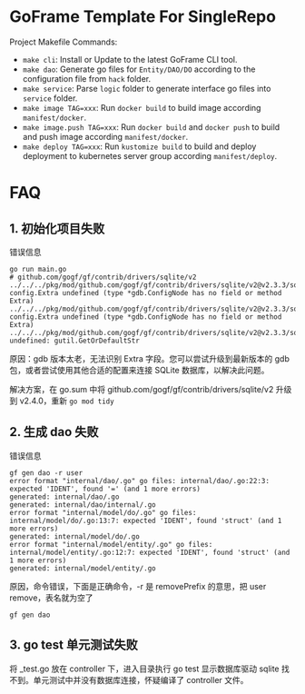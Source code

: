 # GoFrame Template For SingleRepo

Project Makefile Commands: 
- `make cli`: Install or Update to the latest GoFrame CLI tool.
- `make dao`: Generate go files for `Entity/DAO/DO` according to the configuration file from `hack` folder.
- `make service`: Parse `logic` folder to generate interface go files into `service` folder.
- `make image TAG=xxx`: Run `docker build` to build image according `manifest/docker`.
- `make image.push TAG=xxx`: Run `docker build` and `docker push` to build and push image according `manifest/docker`.
- `make deploy TAG=xxx`: Run `kustomize build` to build and deploy deployment to kubernetes server group according `manifest/deploy`.


# FAQ
## 1. 初始化项目失败

错误信息
```
go run main.go
# github.com/gogf/gf/contrib/drivers/sqlite/v2
../../../pkg/mod/github.com/gogf/gf/contrib/drivers/sqlite/v2@v2.3.3/sqlite.go:81:12: config.Extra undefined (type *gdb.ConfigNode has no field or method Extra)
../../../pkg/mod/github.com/gogf/gf/contrib/drivers/sqlite/v2@v2.3.3/sqlite.go:86:40: config.Extra undefined (type *gdb.ConfigNode has no field or method Extra)
../../../pkg/mod/github.com/gogf/gf/contrib/drivers/sqlite/v2@v2.3.3/sqlite.go:150:22: undefined: gutil.GetOrDefaultStr
```

原因：gdb 版本太老，无法识别 Extra 字段。您可以尝试升级到最新版本的 gdb 包，或者尝试使用其他合适的配置来连接 SQLite 数据库，以解决此问题。

解决方案，在 go.sum 中将 github.com/gogf/gf/contrib/drivers/sqlite/v2 升级到 v2.4.0，重新 `go mod tidy`


## 2. 生成 dao 失败

错误信息
```
gf gen dao -r user           
error format "internal/dao/.go" go files: internal/dao/.go:22:3: expected 'IDENT', found '=' (and 1 more errors)
generated: internal/dao/.go
generated: internal/dao/internal/.go
error format "internal/model/do/.go" go files: internal/model/do/.go:13:7: expected 'IDENT', found 'struct' (and 1 more errors)
generated: internal/model/do/.go
error format "internal/model/entity/.go" go files: internal/model/entity/.go:12:7: expected 'IDENT', found 'struct' (and 1 more errors)
generated: internal/model/entity/.go
```

原因，命令错误，下面是正确命令，-r 是 removePrefix 的意思，把 user remove，表名就为空了

```
gf gen dao
```

## 3. go test 单元测试失败

将 _test.go 放在 controller 下，进入目录执行 go test 显示数据库驱动 sqlite 找不到。单元测试中并没有数据库连接，怀疑编译了 controller 文件。